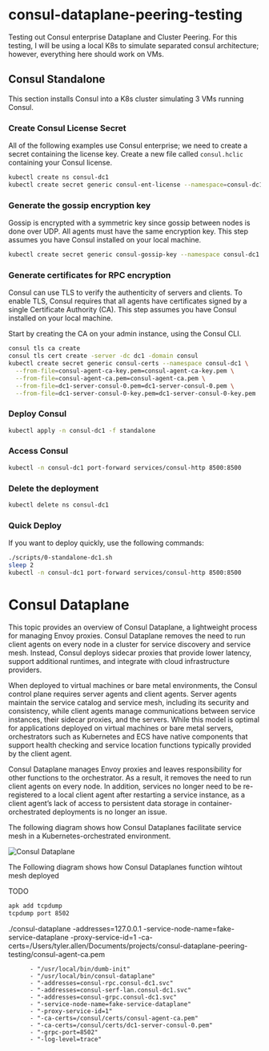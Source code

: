 # consul-dataplane-peering-testing

Testing out Consul enterprise Dataplane and Cluster Peering. For this testing, I will be using a local K8s to simulate separated consul architecture; however, everything here should work on VMs.

## Consul Standalone

This section installs Consul into a K8s cluster simulating 3 VMs running Consul.

### Create Consul License Secret

All of the following examples use Consul enterprise; we need to create a secret containing the license key. Create a new file called `consul.hclic` containing your Consul license.

```bash
kubectl create ns consul-dc1
kubectl create secret generic consul-ent-license --namespace=consul-dc1 --from-file=key=consul.hclic
```

### Generate the gossip encryption key

Gossip is encrypted with a symmetric key since gossip between nodes is done over UDP. All agents must have the same encryption key. This step assumes you have Consul installed on your local machine.

```bash
kubectl create secret generic consul-gossip-key --namespace consul-dc1 --from-literal=key="$(consul keygen)"
```

### Generate certificates for RPC encryption

Consul can use TLS to verify the authenticity of servers and clients. To enable TLS, Consul requires that all agents have certificates signed by a single Certificate Authority (CA). This step assumes you have Consul installed on your local machine.

Start by creating the CA on your admin instance, using the Consul CLI.

```bash
consul tls ca create
consul tls cert create -server -dc dc1 -domain consul
kubectl create secret generic consul-certs --namespace consul-dc1 \
  --from-file=consul-agent-ca-key.pem=consul-agent-ca-key.pem \
  --from-file=consul-agent-ca.pem=consul-agent-ca.pem \
  --from-file=dc1-server-consul-0.pem=dc1-server-consul-0.pem \
  --from-file=dc1-server-consul-0-key.pem=dc1-server-consul-0-key.pem
```

### Deploy Consul

```bash
kubectl apply -n consul-dc1 -f standalone
```

### Access Consul

```bash
kubectl -n consul-dc1 port-forward services/consul-http 8500:8500
```

### Delete the deployment

```bash
kubectl delete ns consul-dc1
```

### Quick Deploy

If you want to deploy quickly, use the following commands:

```bash
./scripts/0-standalone-dc1.sh
sleep 2
kubectl -n consul-dc1 port-forward services/consul-http 8500:8500
```

# Consul Dataplane

This topic provides an overview of Consul Dataplane, a lightweight process for managing Envoy proxies. Consul Dataplane removes the need to run client agents on every node in a cluster for service discovery and service mesh. Instead, Consul deploys sidecar proxies that provide lower latency, support additional runtimes, and integrate with cloud infrastructure providers.

When deployed to virtual machines or bare metal environments, the Consul control plane requires server agents and client agents. Server agents maintain the service catalog and service mesh, including its security and consistency, while client agents manage communications between service instances, their sidecar proxies, and the servers. While this model is optimal for applications deployed on virtual machines or bare metal servers, orchestrators such as Kubernetes and ECS have native components that support health checking and service location functions typically provided by the client agent.

Consul Dataplane manages Envoy proxies and leaves responsibility for other functions to the orchestrator. As a result, it removes the need to run client agents on every node. In addition, services no longer need to be re-registered to a local client agent after restarting a service instance, as a client agent’s lack of access to persistent data storage in container-orchestrated deployments is no longer an issue.

The following diagram shows how Consul Dataplanes facilitate service mesh in a Kubernetes-orchestrated environment.

![Consul Dataplane](./docs/assets.avif)

The Following diagram shows how Consul Dataplanes function wihtout mesh deployed

TODO


```bash
apk add tcpdump
tcpdump port 8502
```
 ./consul-dataplane -addresses=127.0.0.1 -service-node-name=fake-service-dataplane -proxy-service-id=1 -ca-certs=/Users/tyler.allen/Documents/projects/consul-dataplane-peering-testing/consul-agent-ca.pem



          - "/usr/local/bin/dumb-init"
          - "/usr/local/bin/consul-dataplane"
          - "-addresses=consul-rpc.consul-dc1.svc"
          - "-addresses=consul-serf-lan.consul-dc1.svc"
          - "-addresses=consul-grpc.consul-dc1.svc"
          - "-service-node-name=fake-service-dataplane"
          - "-proxy-service-id=1"
          - "-ca-certs=/consul/certs/consul-agent-ca.pem"
          - "-ca-certs=/consul/certs/dc1-server-consul-0.pem"
          - "-grpc-port=8502"
          - "-log-level=trace"